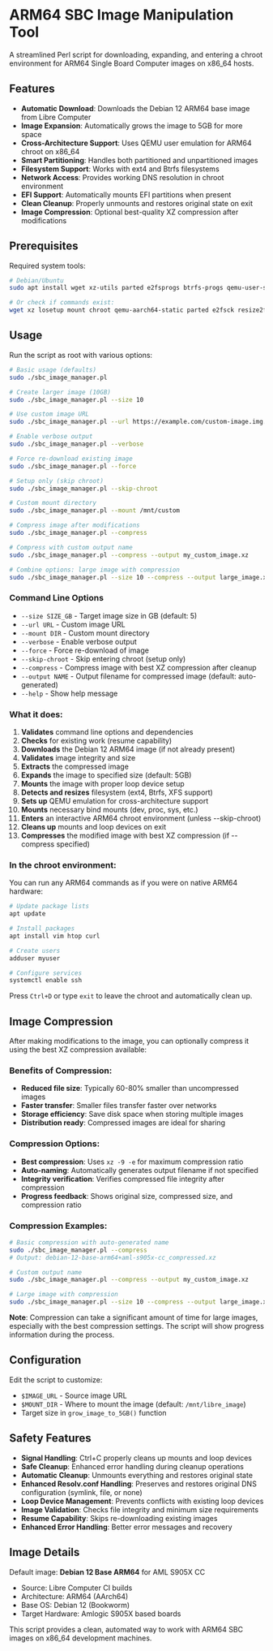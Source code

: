 # ARM64 SBC Image Manipulation Tool

A streamlined Perl script for downloading, expanding, and entering a chroot environment for ARM64 Single Board Computer images on x86_64 hosts.

## Features

- **Automatic Download**: Downloads the Debian 12 ARM64 base image from Libre Computer
- **Image Expansion**: Automatically grows the image to 5GB for more space
- **Cross-Architecture Support**: Uses QEMU user emulation for ARM64 chroot on x86_64
- **Smart Partitioning**: Handles both partitioned and unpartitioned images
- **Filesystem Support**: Works with ext4 and Btrfs filesystems
- **Network Access**: Provides working DNS resolution in chroot environment
- **EFI Support**: Automatically mounts EFI partitions when present
- **Clean Cleanup**: Properly unmounts and restores original state on exit
- **Image Compression**: Optional best-quality XZ compression after modifications

## Prerequisites

Required system tools:
```bash
# Debian/Ubuntu
sudo apt install wget xz-utils parted e2fsprogs btrfs-progs qemu-user-static

# Or check if commands exist:
wget xz losetup mount chroot qemu-aarch64-static parted e2fsck resize2fs partprobe btrfs blkid lsblk
```

## Usage

Run the script as root with various options:

```bash
# Basic usage (defaults)
sudo ./sbc_image_manager.pl

# Create larger image (10GB)
sudo ./sbc_image_manager.pl --size 10

# Use custom image URL
sudo ./sbc_image_manager.pl --url https://example.com/custom-image.img.xz

# Enable verbose output
sudo ./sbc_image_manager.pl --verbose

# Force re-download existing image
sudo ./sbc_image_manager.pl --force

# Setup only (skip chroot)
sudo ./sbc_image_manager.pl --skip-chroot

# Custom mount directory
sudo ./sbc_image_manager.pl --mount /mnt/custom

# Compress image after modifications
sudo ./sbc_image_manager.pl --compress

# Compress with custom output name
sudo ./sbc_image_manager.pl --compress --output my_custom_image.xz

# Combine options: large image with compression
sudo ./sbc_image_manager.pl --size 10 --compress --output large_image.xz
```

### Command Line Options

- `--size SIZE_GB` - Target image size in GB (default: 5)
- `--url URL` - Custom image URL
- `--mount DIR` - Custom mount directory
- `--verbose` - Enable verbose output
- `--force` - Force re-download of image
- `--skip-chroot` - Skip entering chroot (setup only)
- `--compress` - Compress image with best XZ compression after cleanup
- `--output NAME` - Output filename for compressed image (default: auto-generated)
- `--help` - Show help message

### What it does:

1. **Validates** command line options and dependencies
2. **Checks** for existing work (resume capability)
3. **Downloads** the Debian 12 ARM64 image (if not already present)
4. **Validates** image integrity and size
5. **Extracts** the compressed image
6. **Expands** the image to specified size (default: 5GB)
7. **Mounts** the image with proper loop device setup
8. **Detects and resizes** filesystem (ext4, Btrfs, XFS support)
9. **Sets up** QEMU emulation for cross-architecture support
10. **Mounts** necessary bind mounts (dev, proc, sys, etc.)
11. **Enters** an interactive ARM64 chroot environment (unless --skip-chroot)
12. **Cleans up** mounts and loop devices on exit
13. **Compresses** the modified image with best XZ compression (if --compress specified)

### In the chroot environment:

You can run any ARM64 commands as if you were on native ARM64 hardware:

```bash
# Update package lists
apt update

# Install packages
apt install vim htop curl

# Create users
adduser myuser

# Configure services
systemctl enable ssh
```

Press `Ctrl+D` or type `exit` to leave the chroot and automatically clean up.

## Image Compression

After making modifications to the image, you can optionally compress it using the best XZ compression available:

### Benefits of Compression:
- **Reduced file size**: Typically 60-80% smaller than uncompressed images
- **Faster transfer**: Smaller files transfer faster over networks
- **Storage efficiency**: Save disk space when storing multiple images
- **Distribution ready**: Compressed images are ideal for sharing

### Compression Options:
- **Best compression**: Uses `xz -9 -e` for maximum compression ratio
- **Auto-naming**: Automatically generates output filename if not specified
- **Integrity verification**: Verifies compressed file integrity after compression
- **Progress feedback**: Shows original size, compressed size, and compression ratio

### Compression Examples:
```bash
# Basic compression with auto-generated name
sudo ./sbc_image_manager.pl --compress
# Output: debian-12-base-arm64+aml-s905x-cc_compressed.xz

# Custom output name
sudo ./sbc_image_manager.pl --compress --output my_custom_image.xz

# Large image with compression
sudo ./sbc_image_manager.pl --size 10 --compress --output large_image.xz
```

**Note**: Compression can take a significant amount of time for large images, especially with the best compression settings. The script will show progress information during the process.

## Configuration

Edit the script to customize:

- `$IMAGE_URL` - Source image URL
- `$MOUNT_DIR` - Where to mount the image (default: `/mnt/libre_image`)
- Target size in `grow_image_to_5GB()` function

## Safety Features

- **Signal Handling**: Ctrl+C properly cleans up mounts and loop devices
- **Safe Cleanup**: Enhanced error handling during cleanup operations
- **Automatic Cleanup**: Unmounts everything and restores original state
- **Enhanced Resolv.conf Handling**: Preserves and restores original DNS configuration (symlink, file, or none)
- **Loop Device Management**: Prevents conflicts with existing loop devices
- **Image Validation**: Checks file integrity and minimum size requirements
- **Resume Capability**: Skips re-downloading existing images
- **Enhanced Error Handling**: Better error messages and recovery

## Image Details

Default image: **Debian 12 Base ARM64** for AML S905X CC
- Source: Libre Computer CI builds
- Architecture: ARM64 (AArch64)
- Base OS: Debian 12 (Bookworm)
- Target Hardware: Amlogic S905X based boards

This script provides a clean, automated way to work with ARM64 SBC images on x86_64 development machines.
